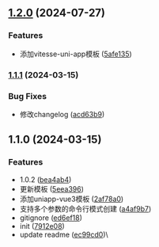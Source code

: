 
## [1.2.0](https://ssh.github.com:443/betteroneday/starter-wx/compare/v1.1.1...v1.2.0) (2024-07-27)


### Features

* 添加vitesse-uni-app模板 ([5afe135](https://ssh.github.com:443/betteroneday/starter-wx/commit/5afe1356ae9a4cf1ae692ac262423eda46827225))

### [1.1.1](https://ssh.github.com:443/betteroneday/starter-wx/compare/v1.1.0...v1.1.1) (2024-03-15)


### Bug Fixes

* 修改changelog ([acd63b9](https://ssh.github.com:443/betteroneday/starter-wx/commit/acd63b946ef47337202df6a38b60f68464285004))

## 1.1.0 (2024-03-15)


### Features

* 1.0.2 ([bea4ab4](https://ssh.github.com:443/betteroneday/starter-wx/commit/bea4ab43a447838181d9dcb56dcfe17d2f977098))
* 更新模板 ([5eea396](https://ssh.github.com:443/betteroneday/starter-wx/commit/5eea39623ee2c3f6f2071e75709d920bcc19a801))
* 添加uniapp-vue3模板 ([2af78a0](https://ssh.github.com:443/betteroneday/starter-wx/commit/2af78a09d358aaeb3b93dc451c904e379dfc4d65))
* 支持多个参数的命令行模式创建 ([a4af9b7](https://ssh.github.com:443/betteroneday/starter-wx/commit/a4af9b745d5e6f1f1ddc7527305940b381f48031))
* gitignore ([ed6ef18](https://ssh.github.com:443/betteroneday/starter-wx/commit/ed6ef182ca019f585194abc584f52f8ee2d6372b))
* init ([7912e08](https://ssh.github.com:443/betteroneday/starter-wx/commit/7912e08fb86491365fc3b786c19df6025f74f2b8))
* update readme ([ec99cd0](https://ssh.github.com:443/betteroneday/starter-wx/commit/ec99cd04e93abbdbdc7741b87375f46eec767c80))\